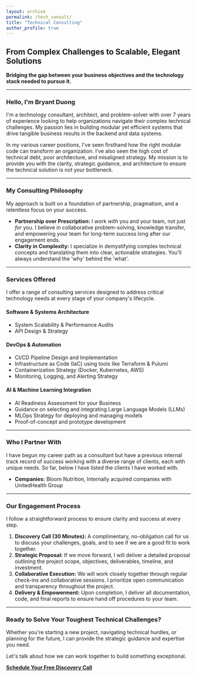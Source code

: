 ```yaml
---
layout: archive
permalink: /tech_consult/
title: "Technical Consulting"
author_profile: true
---
```


## From Complex Challenges to Scalable, Elegant Solutions

**Bridging the gap between your business objectives and the technology stack needed to pursue it.**

---

### Hello, I'm Bryant Duong

I'm a technology consultant, architect, and problem-solver with over 7 years of experience looking to help organizations navigate their complex technical challenges. My passion lies in building modular yet efficient systems that drive tangible business results in the backend and data systems.

In my various career positions, I've seen firsthand how the right modular code can transform an organization. I’ve also seen the high cost of technical debt, poor architecture, and misaligned strategy. My mission is to provide you with the clarity, strategic guidance, and architecture to ensure the technical solution is not your bottleneck.

---

### My Consulting Philosophy

My approach is built on a foundation of partnership, pragmatism, and a relentless focus on your success.

* **Partnership over Prescription:** I work *with* you and your team, not just *for* you. I believe in collaborative problem-solving, knowledge transfer, and empowering your team for long-term success long after our engagement ends.
* **Clarity in Complexity:** I specialize in demystifying complex technical concepts and translating them into clear, actionable strategies. You'll always understand the 'why' behind the 'what'.

---

### Services Offered

I offer a range of consulting services designed to address critical technology needs at every stage of your company's lifecycle.

#### Software & Systems Architecture
* System Scalability & Performance Audits
* API Design & Strategy

#### DevOps & Automation
* CI/CD Pipeline Design and Implementation
* Infrastructure as Code (IaC) using tools like Terraform & Pulumi
* Containerization Strategy (Docker, Kubernetes, AWS)
* Monitoring, Logging, and Alerting Strategy

#### AI & Machine Learning Integration
* AI Readiness Assessment for your Business
* Guidance on selecting and integrating Large Language Models (LLMs)
* MLOps Strategy for deploying and managing models
* Proof-of-concept and prototype development

---

### Who I Partner With

I have begun my career path as a consultant but have a previous internal track record of success working with a diverse range of clients, each with unique needs. So far, below I have listed the clients I have worked with.

* **Companies:** Bloom Nutrition, Internally acquired companies with UnitedHealth Group

---

### Our Engagement Process

I follow a straightforward process to ensure clarity and success at every step.

1.  **Discovery Call (30 Minutes):** A complimentary, no-obligation call for us to discuss your challenges, goals, and to see if we are a good fit to work together.
2.  **Strategic Proposal:** If we move forward, I will deliver a detailed proposal outlining the project scope, objectives, deliverables, timeline, and investment.
3.  **Collaborative Execution:** We will work closely together through regular check-ins and collaborative sessions. I prioritize open communication and transparency throughout the project.
4.  **Delivery & Empowerment:** Upon completion, I deliver all documentation, code, and final reports to ensure hand off procedures to your team.

---

### Ready to Solve Your Toughest Technical Challenges?

Whether you're starting a new project, navigating technical hurdles, or planning for the future, I can provide the strategic guidance and expertise you need.

Let's talk about how we can work together to build something exceptional.

**[Schedule Your Free Discovery Call](https://calendly.com/bryanttduong/30min)**
